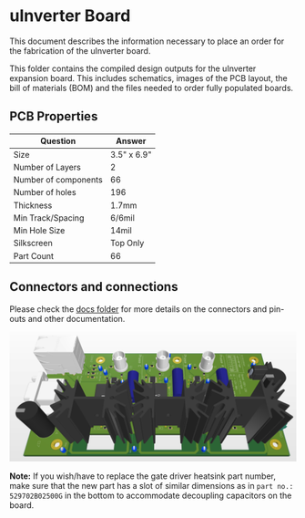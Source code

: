 # uInverter Board

This document describes the information necessary to place an order for the fabrication of the uInverter board.  

This folder contains the compiled design outputs for the uInverter expansion board. This includes schematics, images of the PCB layout, the bill of materials (BOM) and the files needed to order fully populated boards. 

## PCB Properties
| Question          | Answer        |
|-------------------|---------------|
| Size              | 3.5" x 6.9"   |
| Number of Layers  | 2             |
| Number of components | 66         |
|Number of holes    | 196           |
| Thickness         | 1.7mm         |
| Min Track/Spacing | 6/6mil          |
| Min Hole Size     | 14mil           |
| Silkscreen        | Top Only      |
| Part Count        | 66            |


## Connectors and connections

Please check the [docs folder](../docs/) for more details on the connectors and pin-outs and other documentation.


![PCB 3D](snapshots/Board_3D_view.PNG)

**Note:** If you wish/have to replace the gate driver heatsink part number, make sure that the new part has a slot of similar dimensions as in `part no.: 529702B02500G` in the bottom to accommodate decoupling capacitors on the board.

